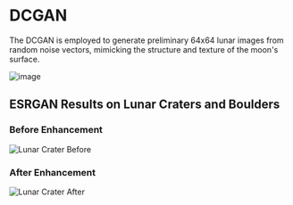 # DCGAN
The DCGAN is employed to generate preliminary 64x64 lunar images from random noise vectors, mimicking the structure and texture of the moon's surface. 

![image](https://github.com/user-attachments/assets/ca0cc57e-6af0-4e70-a17e-4065538de4b5)

## ESRGAN Results on Lunar Craters and Boulders

### Before Enhancement
![Lunar Crater Before](images/lunar_before.png)

### After Enhancement
![Lunar Crater After](images/lunar_after.png)

